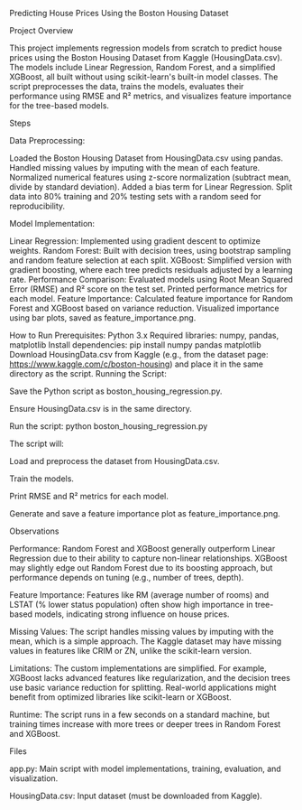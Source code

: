 Predicting House Prices Using the Boston Housing Dataset

Project Overview

This project implements regression models from scratch to predict house prices using the Boston Housing Dataset from Kaggle (HousingData.csv). The models include Linear Regression, Random Forest, and a simplified XGBoost, all built without using scikit-learn's built-in model classes. The script preprocesses the data, trains the models, evaluates their performance using RMSE and R² metrics, and visualizes feature importance for the tree-based models.

Steps

Data Preprocessing:

Loaded the Boston Housing Dataset from HousingData.csv using pandas.
Handled missing values by imputing with the mean of each feature.
Normalized numerical features using z-score normalization (subtract mean, divide by standard deviation).
Added a bias term for Linear Regression.
Split data into 80% training and 20% testing sets with a random seed for reproducibility.

Model Implementation:

Linear Regression: Implemented using gradient descent to optimize weights.
Random Forest: Built with decision trees, using bootstrap sampling and random feature selection at each split.
XGBoost: Simplified version with gradient boosting, where each tree predicts residuals adjusted by a learning rate.
Performance Comparison:
Evaluated models using Root Mean Squared Error (RMSE) and R² score on the test set.
Printed performance metrics for each model.
Feature Importance:
Calculated feature importance for Random Forest and XGBoost based on variance reduction.
Visualized importance using bar plots, saved as feature_importance.png.

How to Run
Prerequisites:
Python 3.x
Required libraries: numpy, pandas, matplotlib
Install dependencies: pip install numpy pandas matplotlib
Download HousingData.csv from Kaggle (e.g., from the dataset page: https://www.kaggle.com/c/boston-housing) and place it in the same directory as the script.
Running the Script:





Save the Python script as boston_housing_regression.py.



Ensure HousingData.csv is in the same directory.



Run the script: python boston_housing_regression.py



The script will:





Load and preprocess the dataset from HousingData.csv.



Train the models.



Print RMSE and R² metrics for each model.



Generate and save a feature importance plot as feature_importance.png.

Observations





Performance: Random Forest and XGBoost generally outperform Linear Regression due to their ability to capture non-linear relationships. XGBoost may slightly edge out Random Forest due to its boosting approach, but performance depends on tuning (e.g., number of trees, depth).



Feature Importance: Features like RM (average number of rooms) and LSTAT (% lower status population) often show high importance in tree-based models, indicating strong influence on house prices.



Missing Values: The script handles missing values by imputing with the mean, which is a simple approach. The Kaggle dataset may have missing values in features like CRIM or ZN, unlike the scikit-learn version.

Limitations: The custom implementations are simplified. For example, XGBoost lacks advanced features like regularization, and the decision trees use basic variance reduction for splitting. Real-world applications might benefit from optimized libraries like scikit-learn or XGBoost.

Runtime: The script runs in a few seconds on a standard machine, but training times increase with more trees or deeper trees in Random Forest and XGBoost.

Files





app.py: Main script with model implementations, training, evaluation, and visualization.

HousingData.csv: Input dataset (must be downloaded from Kaggle).


